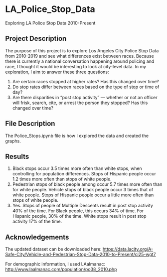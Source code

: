 # LA_Police_Stop_Data
Exploring LA Police Stop Data 2010-Present

## Project Description
The purpose of this project is to explore Los Angeles City Police Stop Data from 2010-2019 and see what differences exist between races.
Because there is currently a national conversation happening around policing and race, I thought it would be interesting to look at city-level data. 
In my exploration, I aim to answer these three questions: 
1. Are certain races stopped at higher rates? Has this changed over time?
2. Do stop rates differ between races based on the type of stop or time of day?
3. Are there disparities in “post stop activity” — whether or not an officer will frisk, search, cite, or arrest the person they stopped? Has this changed over time?

## File Description
The Police_Stops.ipynb file is how I explored the data and created the graphs. 

## Results
1. Black stops occur 3.5 times more often than white stops, when controlling for population differences. Stops of Hispanic people occur 1.2 times more often than stops of white people.
2. Pedestrian stops of black people among occur 5.7 times more often than for white people. Vehicle stops of black people occur 3 times that of white people. Stops of Hispanic people occur a little more often than stops of white people.
3. Yes. Stops of people of Multiple Descents result in post stop activity 40% of the time. For Black people, this occurs 34% of time. For Hispanic people, 30% of the time. White stops result in post stop activity 17% of the time. 

## Acknowledgements

The updated dataset can be downloaded here: https://data.lacity.org/A-Safe-City/Vehicle-and-Pedestrian-Stop-Data-2010-to-Present/ci25-wgt7

For demographic information, I used LAalmanac: http://www.laalmanac.com/population/po38_2010.php
